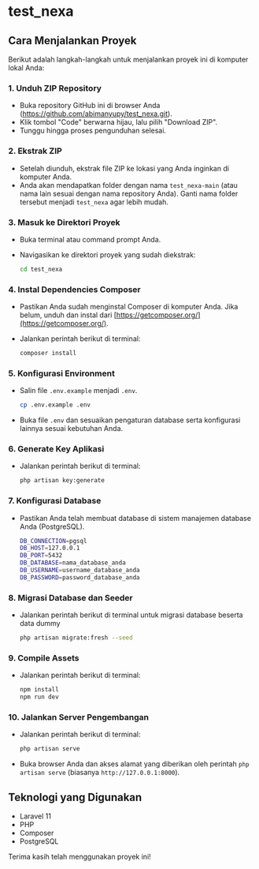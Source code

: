# test_nexa

## Cara Menjalankan Proyek

Berikut adalah langkah-langkah untuk menjalankan proyek ini di komputer lokal Anda:

### 1. Unduh ZIP Repository

*   Buka repository GitHub ini di browser Anda (https://github.com/abimanyupy/test_nexa.git).
*   Klik tombol "Code" berwarna hijau, lalu pilih "Download ZIP".
*   Tunggu hingga proses pengunduhan selesai.

### 2. Ekstrak ZIP

*   Setelah diunduh, ekstrak file ZIP ke lokasi yang Anda inginkan di komputer Anda.
*   Anda akan mendapatkan folder dengan nama `test_nexa-main` (atau nama lain sesuai dengan nama repository Anda). Ganti nama folder tersebut menjadi `test_nexa` agar lebih mudah.

### 3. Masuk ke Direktori Proyek

*   Buka terminal atau command prompt Anda.
*   Navigasikan ke direktori proyek yang sudah diekstrak:

    ```bash
    cd test_nexa
    ```

### 4. Instal Dependencies Composer

*   Pastikan Anda sudah menginstal Composer di komputer Anda. Jika belum, unduh dan instal dari [https://getcomposer.org/](https://getcomposer.org/).
*   Jalankan perintah berikut di terminal:

    ```bash
    composer install
    ```

### 5. Konfigurasi Environment

*   Salin file `.env.example` menjadi `.env`.
    ```bash
    cp .env.example .env
    ```
*   Buka file `.env` dan sesuaikan pengaturan database serta konfigurasi lainnya sesuai kebutuhan Anda.

### 6. Generate Key Aplikasi

*   Jalankan perintah berikut di terminal:

    ```bash
    php artisan key:generate
    ```
### 7. Konfigurasi Database

*   Pastikan Anda telah membuat database di sistem manajemen database Anda  (PostgreSQL).
  
    ```bash
    DB_CONNECTION=pgsql
    DB_HOST=127.0.0.1
    DB_PORT=5432
    DB_DATABASE=nama_database_anda
    DB_USERNAME=username_database_anda
    DB_PASSWORD=password_database_anda
    ```
    

### 8. Migrasi Database dan Seeder

*   Jalankan perintah berikut di terminal untuk migrasi database beserta data dummy

    ```bash
    php artisan migrate:fresh --seed
    ```
    
### 9.  Compile Assets

*   Jalankan perintah berikut di terminal:

    ```bash
    npm install
    npm run dev
    ```

### 10. Jalankan Server Pengembangan

*   Jalankan perintah berikut di terminal:

    ```bash
    php artisan serve
    ```

*   Buka browser Anda dan akses alamat yang diberikan oleh perintah `php artisan serve` (biasanya `http://127.0.0.1:8000`).

## Teknologi yang Digunakan

*   Laravel 11
*   PHP
*   Composer
*   PostgreSQL


Terima kasih telah menggunakan proyek ini!
